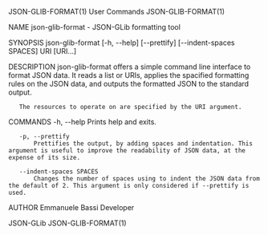 JSON-GLIB-FORMAT(1)                                                                             User Commands                                                                             JSON-GLIB-FORMAT(1)



NAME
       json-glib-format - JSON-GLib formatting tool

SYNOPSIS
       json-glib-format [-h, --help] [--prettify] [--indent-spaces SPACES] URI [URI...]

DESCRIPTION
       json-glib-format offers a simple command line interface to format JSON data. It reads a list or URIs, applies the spacified formatting rules on the JSON data, and outputs the formatted JSON to the
       standard output.

       The resources to operate on are specified by the URI argument.

COMMANDS
       -h, --help
           Prints help and exits.

       -p, --prettify
           Prettifies the output, by adding spaces and indentation. This argument is useful to improve the readability of JSON data, at the expense of its size.

       --indent-spaces SPACES
           Changes the number of spaces using to indent the JSON data from the default of 2. This argument is only considered if --prettify is used.

AUTHOR
       Emmanuele Bassi
           Developer



JSON-GLib                                                                                                                                                                                 JSON-GLIB-FORMAT(1)
